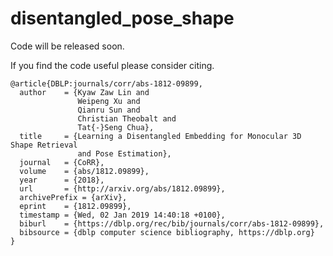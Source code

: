 # disentangled_pose_shape

Code will be released soon.

If you find the code useful please consider citing.

    @article{DBLP:journals/corr/abs-1812-09899,
      author    = {Kyaw Zaw Lin and
                   Weipeng Xu and
                   Qianru Sun and
                   Christian Theobalt and
                   Tat{-}Seng Chua},
      title     = {Learning a Disentangled Embedding for Monocular 3D Shape Retrieval
                   and Pose Estimation},
      journal   = {CoRR},
      volume    = {abs/1812.09899},
      year      = {2018},
      url       = {http://arxiv.org/abs/1812.09899},
      archivePrefix = {arXiv},
      eprint    = {1812.09899},
      timestamp = {Wed, 02 Jan 2019 14:40:18 +0100},
      biburl    = {https://dblp.org/rec/bib/journals/corr/abs-1812-09899},
      bibsource = {dblp computer science bibliography, https://dblp.org}
    }
